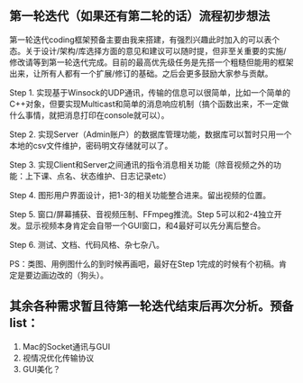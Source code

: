 ## 第一轮迭代（如果还有第二轮的话）流程初步想法

第一轮迭代coding框架预备主要由我来搭建，有强烈兴趣此时加入的可以表个态。关于设计/架构/库选择方面的意见和建议可以随时提，但非至关重要的实施/修改请等到第一轮迭代完成。目前的最高优先级任务是先搭一个粗糙但能用的框架出来，让所有人都有一个扩展/修订的基础。之后会更多鼓励大家参与贡献。

Step 1. 实现基于Winsock的UDP通讯，传输的信息可以很简单，比如一个简单的C++对象，但要实现Multicast和简单的消息响应机制（搞个函数出来，不一定做什么事情，就把消息打印在console就可以）。

Step 2. 实现Server（Admin账户）的数据库管理功能，数据库可以暂时只用一个本地的csv文件维护，密码明文存储就可以了。

Step 3. 实现Client和Server之间通讯的指令消息相关功能（除音视频之外的功能：上下课、点名、状态维护、日志记录etc）

Step 4. 图形用户界面设计，把1-3的相关功能整合进来。留出视频的位置。

Step 5. 窗口/屏幕捕获、音视频压制、FFmpeg推流。Step 5可以和2-4独立开发。显示视频本身肯定会自带一个GUI窗口，和4最好可以先分离后整合。

Step 6. 测试、文档、代码风格、杂七杂八。

PS：类图、用例图什么的到时候再画吧，最好在Step 1完成的时候有个初稿。肯定是要边画边改的（狗头）。


## 其余各种需求暂且待第一轮迭代结束后再次分析。预备list：
1. Mac的Socket通讯与GUI
2. 视情况优化传输协议
3. GUI美化？
